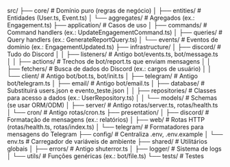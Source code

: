 src/
├── core/                      # Domínio puro (regras de negócio)
│   ├── entities/              # Entidades (User.ts, Event.ts)
│   └── aggregates/            # Agregados (ex.: Engagement.ts)
├── application/               # Casos de uso
│   ├── commands/              # Command handlers (ex.: UpdateEngagementCommand.ts)
│   ├── queries/               # Query handlers (ex.: GenerateReportQuery.ts)
│   └── events/                # Eventos de domínio (ex.: EngagementUpdated.ts)
├── infrastructure/
│   ├── discord/               # Tudo do Discord
│   │   ├── listeners/         # Antigo bot/events.ts, bot/message.ts
│   │   ├── actions/           # Trechos de bot/report.ts que enviam mensagens
│   │   ├── fetchers/          # Busca de dados do Discord (ex.: cargos de usuário)
│   │   └── client/            # Antigo bot/bot.ts, bot/init.ts
│   ├── telegram/              # Antigo bot/telegram.ts
│   ├── email/                 # Antigo bot/email.ts
│   ├── database/              # Substituirá users.json e evento_teste.json
│   │   ├── repositories/      # Classes para acesso a dados (ex.: UserRepository.ts)
│   │   └── models/            # Schemas (se usar ORM/ODM)
│   ├── server/                # Antigo rotas/server.ts, rotas/health.ts
│   └── cron/                  # Antigo rotas/cron.ts
├── presentation/
│   ├── discord/               # Formatação de mensagens (ex.: relatórios)
│   ├── web/                   # Rotas HTTP (rotas/health.ts, rotas/index.ts)
│   └── telegram/              # Formatadores para mensagens do Telegram
├── config/                    # Centraliza .env, .env.example
│   └── env.ts                 # Carregador de variáveis de ambiente
├── shared/                    # Utilitários globais
│   ├── errors/                # Antigo shuterror.ts
│   ├── logger/                # Sistema de logs
│   └── utils/                 # Funções genéricas (ex.: bot/file.ts)
└── tests/                     # Testes